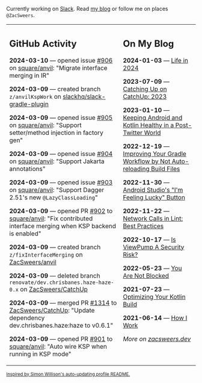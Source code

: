 Currently working on [Slack](https://slack.com/). Read [my blog](https://zacsweers.dev/) or follow me on places `@ZacSweers`.

<table><tr><td valign="top" width="60%">

## GitHub Activity
<!-- githubActivity starts -->
**2024-03-10** — opened issue [#906](https://github.com/square/anvil/issues/906) on [square/anvil](https://github.com/square/anvil): "Migrate interface merging in IR"

**2024-03-09** — created branch `z/anvilKspWork` on [slackhq/slack-gradle-plugin](https://github.com/slackhq/slack-gradle-plugin)

**2024-03-09** — opened issue [#905](https://github.com/square/anvil/issues/905) on [square/anvil](https://github.com/square/anvil): "Support setter/method injection in factory gen"

**2024-03-09** — opened issue [#904](https://github.com/square/anvil/issues/904) on [square/anvil](https://github.com/square/anvil): "Support Jakarta annotations"

**2024-03-09** — opened issue [#903](https://github.com/square/anvil/issues/903) on [square/anvil](https://github.com/square/anvil): "Support Dagger 2.51's new `@LazyClassLoading`"

**2024-03-09** — opened PR [#902](https://github.com/square/anvil/pull/902) to [square/anvil](https://github.com/square/anvil): "Fix contributed interface merging when KSP backend is enabled"

**2024-03-09** — created branch `z/fixInterfaceMerging` on [ZacSweers/anvil](https://github.com/ZacSweers/anvil)

**2024-03-09** — deleted branch `renovate/dev.chrisbanes.haze-haze-0.x` on [ZacSweers/CatchUp](https://github.com/ZacSweers/CatchUp)

**2024-03-09** — merged PR [#1314](https://github.com/ZacSweers/CatchUp/pull/1314) to [ZacSweers/CatchUp](https://github.com/ZacSweers/CatchUp): "Update dependency dev.chrisbanes.haze:haze to v0.6.1"

**2024-03-09** — opened PR [#901](https://github.com/square/anvil/pull/901) to [square/anvil](https://github.com/square/anvil): "Auto wire KSP when running in KSP mode"
<!-- githubActivity ends -->
</td><td valign="top" width="40%">

## On My Blog
<!-- blog starts -->
**2024-01-03** — [Life in 2024](https://www.zacsweers.dev/life-in-2024/)

**2023-07-09** — [Catching Up on CatchUp: 2023](https://www.zacsweers.dev/catching-up-on-catchup-2023/)

**2023-01-10** — [Keeping Android and Kotlin Healthy in a Post-Twitter World](https://www.zacsweers.dev/keeping-android-healthy/)

**2022-12-19** — [Improving Your Gradle Workflow by Not Auto-reloading Build Files](https://www.zacsweers.dev/improving-your-workflow-by-not-auto-reloading-build-files/)

**2022-11-30** — [Android Studio's "I'm Feeling Lucky" Button](https://www.zacsweers.dev/android-studios-im-feeling-lucky-button/)

**2022-11-22** — [Network Calls in Lint: Best Practices](https://www.zacsweers.dev/network-calls-in-lint-best-practices/)

**2022-10-17** — [Is ViewPump A Security Risk?](https://www.zacsweers.dev/is-viewpump-a-security-risk/)

**2022-05-23** — [You Are Not Blocked](https://www.zacsweers.dev/you-are-not-blocked/)

**2021-07-23** — [Optimizing Your Kotlin Build](https://www.zacsweers.dev/optimizing-your-kotlin-build/)

**2021-06-14** — [How I Work](https://www.zacsweers.dev/how-i-work/)
<!-- blog ends -->
_More on [zacsweers.dev](https://zacsweers.dev/)_
</td></tr></table>

<sub><a href="https://simonwillison.net/2020/Jul/10/self-updating-profile-readme/">Inspired by Simon Willison's auto-updating profile README.</a></sub>